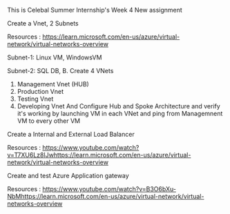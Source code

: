 This is Celebal Summer Internship's Week 4 New assignment

Create a Vnet, 2 Subnets

Resources :
https://learn.microsoft.com/en-us/azure/virtual-network/virtual-networks-overview


Subnet-1: Linux VM, WindowsVM

Subnet-2: SQL DB, B. Create 4 VNets

1. Management Vnet (HUB)
2. Production Vnet
3. Testing Vnet
4. Developing Vnet
And Configure Hub and Spoke Architecture and verify it's working by launching VM in each VNet and ping from Managemnent VM to every other VM


Create a Internal and External Load Balancer

Resources :
https://www.youtube.com/watch?v=T7XU6Lz8lJwhttps://learn.microsoft.com/en-us/azure/virtual-network/virtual-networks-overview


Create and test Azure Application gateway

Resources :
https://www.youtube.com/watch?v=B3O6bXu-NbMhttps://learn.microsoft.com/en-us/azure/virtual-network/virtual-networks-overview
